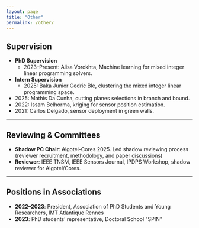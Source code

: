 ```yaml
---
layout: page
title: "Other"
permalink: /other/
---
```



## Supervision

- **PhD Supervision**
  - 2023–Present: Alisa Vorokhta, Machine learning for mixed integer linear programming solvers.
- **Intern Supervision**
  - 2025: Baka Junior Cedric Ble, clustering the mixed integer linear programming space.
 - 2025:  Mathis Da Cunha, cutting planes selections in branch and bound.
  - 2022: Issam Belhorma, kriging for sensor position estimation.
  - 2021: Carlos Delgado, sensor deployment in green walls.

---

## Reviewing & Committees

- **Shadow PC Chair**: Algotel-Cores 2025. Led shadow reviewing process (reviewer recruitment, methodology, and paper discussions)
- **Reviewer**: IEEE TNSM, IEEE Sensors Journal, IPDPS Workshop, shadow reviewer for Algotel/Cores.

---

## Positions in Associations

- **2022–2023**: President, Association of PhD Students and Young Researchers, IMT Atlantique Rennes
- **2023**: PhD students’ representative, Doctoral School "SPIN"

